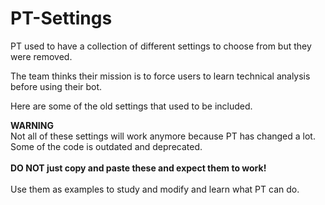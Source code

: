 # PT-Settings

PT used to have a collection of different settings to choose from but they were removed.

The team thinks their mission is to force users to learn technical analysis before using their bot.

Here are some of the old settings that used to be included.

**WARNING**<br>
Not all of these settings will work anymore because PT has changed a lot.  Some of the code is outdated and deprecated.<br><br>
**DO NOT just copy and paste these and expect them to work!**  
<br>Use them as examples to study and modify and learn what PT can do.


